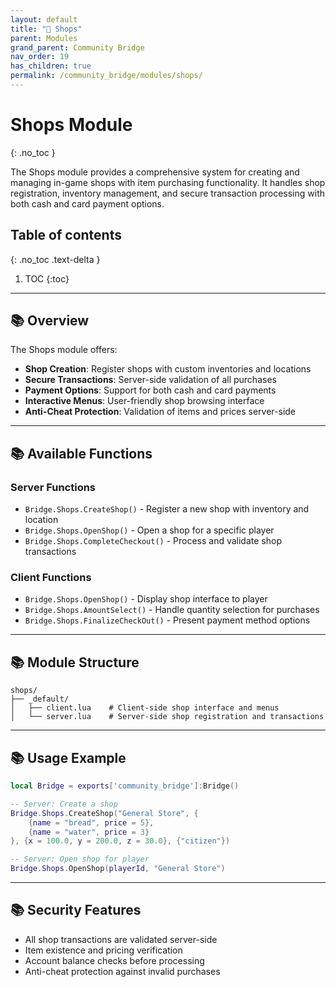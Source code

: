 ```yaml
---
layout: default
title: "🛒 Shops"
parent: Modules
grand_parent: Community Bridge
nav_order: 19
has_children: true
permalink: /community_bridge/modules/shops/
---
```


# Shops Module
{: .no_toc }

The Shops module provides a comprehensive system for creating and managing in-game shops with item purchasing functionality. It handles shop registration, inventory management, and secure transaction processing with both cash and card payment options.

## Table of contents
{: .no_toc .text-delta }

1. TOC
{:toc}

---

## 📚 Overview

The Shops module offers:

- **Shop Creation**: Register shops with custom inventories and locations
- **Secure Transactions**: Server-side validation of all purchases
- **Payment Options**: Support for both cash and card payments
- **Interactive Menus**: User-friendly shop browsing interface
- **Anti-Cheat Protection**: Validation of items and prices server-side

---

## 📚 Available Functions

### Server Functions
- `Bridge.Shops.CreateShop()` - Register a new shop with inventory and location
- `Bridge.Shops.OpenShop()` - Open a shop for a specific player
- `Bridge.Shops.CompleteCheckout()` - Process and validate shop transactions

### Client Functions
- `Bridge.Shops.OpenShop()` - Display shop interface to player
- `Bridge.Shops.AmountSelect()` - Handle quantity selection for purchases
- `Bridge.Shops.FinalizeCheckOut()` - Present payment method options

---

## 📚 Module Structure

```
shops/
├── _default/
│   ├── client.lua    # Client-side shop interface and menus
│   └── server.lua    # Server-side shop registration and transactions
```

---

## 📚 Usage Example

```lua
local Bridge = exports['community_bridge']:Bridge()

-- Server: Create a shop
Bridge.Shops.CreateShop("General Store", {
    {name = "bread", price = 5},
    {name = "water", price = 3}
}, {x = 100.0, y = 200.0, z = 30.0}, {"citizen"})

-- Server: Open shop for player
Bridge.Shops.OpenShop(playerId, "General Store")
```

---

## 📚 Security Features

- All shop transactions are validated server-side
- Item existence and pricing verification
- Account balance checks before processing
- Anti-cheat protection against invalid purchases
